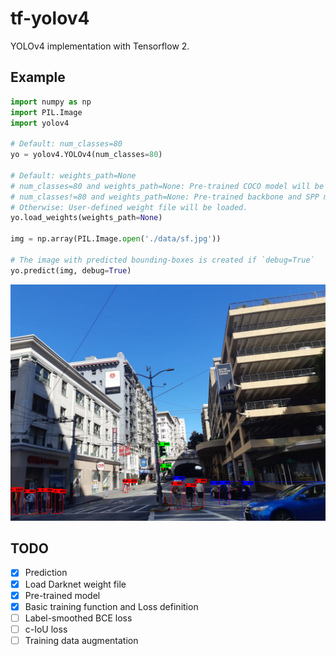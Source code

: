 # tf-yolov4

YOLOv4 implementation with Tensorflow 2.

## Example
```python
import numpy as np
import PIL.Image
import yolov4

# Default: num_classes=80
yo = yolov4.YOLOv4(num_classes=80)

# Default: weights_path=None
# num_classes=80 and weights_path=None: Pre-trained COCO model will be loaded.
# num_classes!=80 and weights_path=None: Pre-trained backbone and SPP model will be loaded.
# Otherwise: User-defined weight file will be loaded.
yo.load_weights(weights_path=None)

img = np.array(PIL.Image.open('./data/sf.jpg'))

# The image with predicted bounding-boxes is created if `debug=True`
yo.predict(img, debug=True)
```
![output](./data/output.png)

## TODO
* [x] Prediction
* [x] Load Darknet weight file
* [x] Pre-trained model
* [x] Basic training function and Loss definition
* [ ] Label-smoothed BCE loss
* [ ] c-IoU loss
* [ ] Training data augmentation
